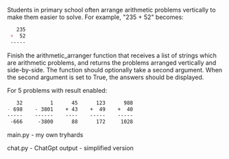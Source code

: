 Students in primary school often arrange arithmetic problems vertically to make them easier to solve. For example, "235 + 52" becomes:
```markdown
   235
 +  52
 -----
```
Finish the arithmetic_arranger function that receives a list of strings which are arithmetic problems, and returns the problems arranged vertically and side-by-side. The function should optionally take a second argument. When the second argument is set to True, the answers should be displayed.

For 5 problems with result enabled:

```markdown
   32         1      45      123      988
- 698    - 3801    + 43    +  49    +  40
-----    ------    ----    -----    -----
 -666     -3800      88      172     1028
```

main.py - my own tryhards

chat.py - ChatGpt output - simplified version
